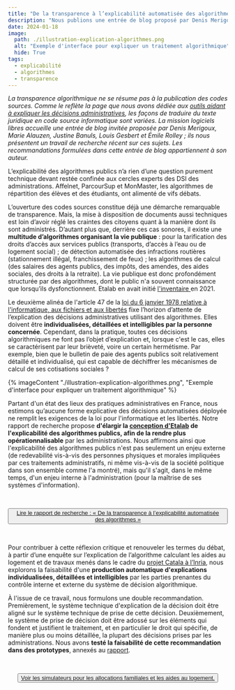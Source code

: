 ```yaml
---
title: "De la transparence à l’explicabilité automatisée des algorithmes"
description: "Nous publions une entrée de blog proposé par Denis Merigoux, qui présente des travaux relatifs à l'explicabilité des décisions administratives"
date: 2024-01-18
image:
  path: ./illustration-explication-algorithmes.png
  alt: "Exemple d'interface pour expliquer un traitement algorithmique"
  hide: True
tags:
  - explicabilité
  - algorithmes
  - transparence
---
```


*La transparence algorithmique ne se résume pas à la publication des codes sources. Comme le reflète la page que nous avons dédiée aux [outils aidant à expliquer les décisions administratives](https://code.gouv.fr/fr/explicabilite/), les façons de traduire du texte juridique en code source informatique sont variées. La mission logiciels libres accueille une entrée de blog invitée proposée par Denis Merigoux, Marie Alauzen, Justine Banuls, Louis Gesbert et Émile Rolley ; ils nous présentent un travail de recherche récent sur ces sujets. Les recommandations formulées dans cette entrée de blog appartiennent à son auteur.*

L’explicabilité des algorithmes publics n’a rien d’une question purement technique devant restée confinée aux cercles experts des DSI des administrations. Affelnet, ParcourSup et MonMaster, les algorithmes de répartition des élèves et des étudiants, ont alimenté de vifs débats.

L’ouverture des codes sources constitue déjà une démarche remarquable de transparence. Mais, la mise à disposition de documents aussi techniques est loin d’avoir réglé les craintes des citoyens quant à la manière dont ils sont administrés. D’autant plus que, derrière ces cas sonores, il existe une **multitude d’algorithmes organisant la vie publique** : pour la tarification des droits d’accès aux services publics (transports, d’accès à l’eau ou de logement social) ; de détection automatisée des infractions routières (stationnement illégal, franchissement de feux) ; les algorithmes de calcul (des salaires des agents publics, des impôts, des amendes, des aides sociales, des droits à la retraite). La vie publique est donc profondément structurée par des algorithmes, dont le public n'a souvent connaissance que lorsqu’ils dysfonctionnent. Etalab en avait initié [l'inventaire ](https://www.etalab.gouv.fr/faire-linventaire-des-algorithmes-publics-point-detape-sur-les-actions-detalab/) en 2021.

Le deuxième alinéa de l'article 47 de la [loi du 6 janvier 1978 relative à l'informatique, aux fichiers et aux libertés](https://www.legifrance.gouv.fr/loda/article_lc/LEGIARTI000037823131) fixe l’horizon d’attente de l’explication des décisions administratives utilisant des algorithmes. Elles doivent être **individualisées, détaillées et intelligibles par la personne concernée**. Cependant, dans la pratique, toutes ces décisions algorithmiques ne font pas l’objet d’explication et, lorsque c'est le cas, elles se caractérisent par leur brièveté, voire un certain hermétisme. Par exemple, bien que le bulletin de paie des agents publics soit relativement détaillé et individualisé, qui est capable de déchiffrer les mécanismes de calcul de ses cotisations sociales ?

{% imageContent "./illustration-explication-algorithmes.png", "Exemple d'interface pour expliquer un traitement algorithmique" %}

Partant d'un état des lieux des pratiques administratives en France, nous estimons qu’aucune forme explicative des décisions automatisées déployée ne remplit les exigences de la loi pour l'informatique et les libertés. Notre rapport de recherche propose **d'élargir la [conception d'Etalab](https://guides.etalab.gouv.fr/algorithmes/) de l'explicabilité des algorithmes publics, afin de la rendre plus opérationnalisable** par les administrations. Nous affirmons ainsi que l'explicabilité des algorithmes publics n'est pas seulement un enjeu externe (de redevabilité vis-à-vis des personnes physiques et morales impliquées par ces traitements administratifs, ni même vis-à-vis de la société politique dans son ensemble comme l'a montré), mais qu'il s'agit, dans le même temps, d'un enjeu interne à l'administration (pour la maîtrise de ses systèmes d'information).

<br/>
<p>
  <center>
    <button class="fr-btn fr-btn--secondary">
      <a title="Lire le rapport de recherche" href="https://inria.hal.science/hal-04391612">Lire le rapport de recherche : « De la transparence à l’explicabilité automatisée des algorithmes »</a>
    </button>
  </center> 
</p>
<br/>

Pour contribuer à cette réflexion critique et renouveler les termes du débat, à partir d’une enquête sur l’explication de l’algorithme calculant les aides au logement et de travaux menés dans le cadre du [projet Catala à l’Inria](https://catala-lang.org/fr/), nous explorons la faisabilité d'une **production automatique d'explications individualisées, détaillées et intelligibles** par les parties prenantes du contrôle interne et externe du système de décision algorithmique.

À l'issue de ce travail, nous formulons une double recommandation. Premièrement, le système technique d'explication de la décision doit être aligné sur le système technique de prise de cette décision. Deuxièmement, le système de prise de décision doit être adossé sur les éléments qui fondent et justifient le traitement, et en particulier le droit qui spécifie, de manière plus ou moins détaillée, la plupart des décisions prises par les administrations. Nous avons **testé la faisabilité de cette recommandation dans des prototypes**, annexés au [rapport](https://inria.hal.science/hal-04391612).

<br/>
<p>
  <center>
    <button class="fr-btn fr-btn--secondary">
      <a title="Voir la démo en ligne" href="https://code.gouv.fr/demos/catala/">Voir les simulateurs pour les allocations familiales et les aides au logement.</a>
    </button>
  </center> 
</p>
